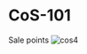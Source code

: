 # CoS-101

Sale points
![cos4](https://user-images.githubusercontent.com/97980804/149996822-2899af5c-34bd-4134-9eef-53eba615747f.png)
